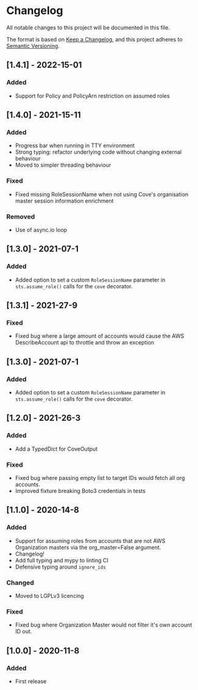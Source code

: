 # Changelog
All notable changes to this project will be documented in this file.

The format is based on [Keep a Changelog](https://keepachangelog.com/en/1.0.0/),
and this project adheres to [Semantic Versioning](https://semver.org/spec/v2.0.0.html).
## [1.4.1] - 2022-15-01
### Added
- Support for Policy and PolicyArn restriction on assumed roles

## [1.4.0] - 2021-15-11
### Added
- Progress bar when running in TTY environment
- Strong typing: refactor underlying code without changing external behaviour
- Moved to simpler threading behaviour
### Fixed
- Fixed missing RoleSessionName when not using Cove's organisation master session information enrichment
### Removed
- Use of async.io loop

## [1.3.0] - 2021-07-1
### Added
- Added option to set a custom `RoleSessionName` parameter in `sts.assume_role()` calls for the `cove` decorator.
## [1.3.1] - 2021-27-9
### Fixed
- Fixed bug where a large amount of accounts would cause the AWS DescribeAccount api to throttle and throw an exception
## [1.3.0] - 2021-07-1
### Added
- Added option to set a custom `RoleSessionName` parameter in `sts.assume_role()` calls for the `cove` decorator.
## [1.2.0] - 2021-26-3
### Added
- Add a TypedDict for CoveOutput
### Fixed
- Fixed bug where passing empty list to target IDs would fetch all org accounts.
- Improved fixture breaking Boto3 credentials in tests
## [1.1.0] - 2020-14-8
### Added
- Support for assuming roles from accounts that are not AWS Organization masters
via the org_master=False argument.
- Changelog!
- Add full typing and mypy to linting CI
- Defensive typing around `ignore_ids`
### Changed
- Moved to LGPLv3 licencing
### Fixed
- Fixed bug where Organization Master would not filter it's own account ID out.

## [1.0.0] - 2020-11-8
### Added
- First release